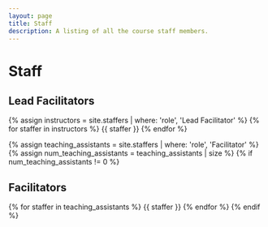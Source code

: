 ```yaml
---
layout: page
title: Staff
description: A listing of all the course staff members.
---
```


# Staff

## Lead Facilitators

{% assign instructors = site.staffers | where: 'role', 'Lead Facilitator' %}
{% for staffer in instructors %}
{{ staffer }}
{% endfor %}

{% assign teaching_assistants = site.staffers | where: 'role', 'Facilitator' %}
{% assign num_teaching_assistants = teaching_assistants | size %}
{% if num_teaching_assistants != 0 %}

## Facilitators

{% for staffer in teaching_assistants %}
{{ staffer }}
{% endfor %}
{% endif %}
